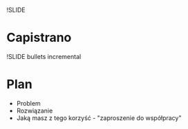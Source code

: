 !SLIDE
# Capistrano #


!SLIDE bullets incremental
# Plan #
* Problem
* Rozwiązanie
* Jaką masz z tego korzyść - "zaproszenie do współpracy"

